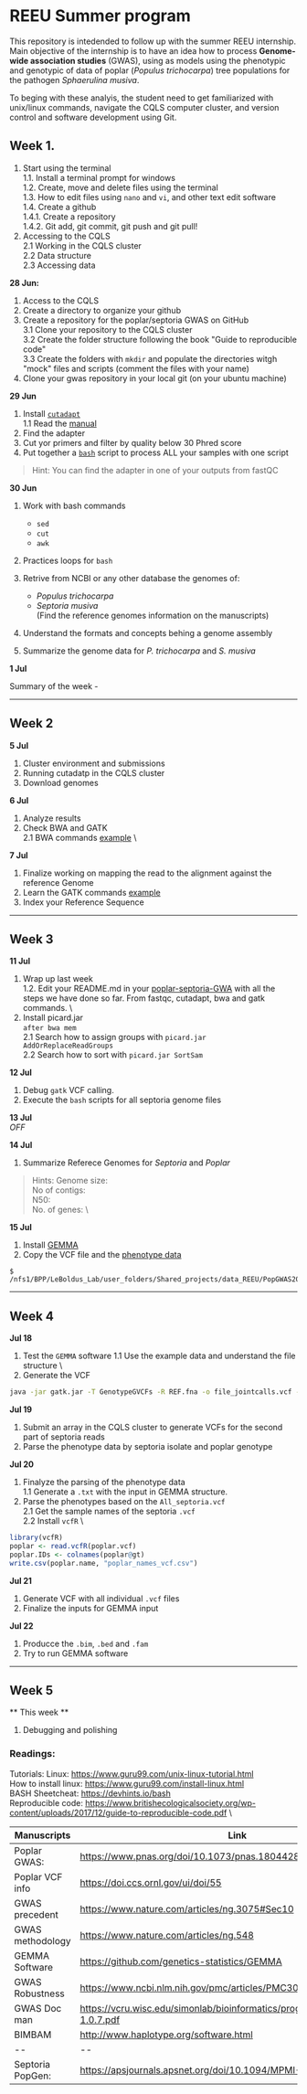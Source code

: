 # REEU Summer program

This repository is intedended to follow up with the summer REEU internship. 
Main objective of the internship is to have an idea how to process **Genome-wide association studies** (GWAS), using as models using the phenotypic and genotypic of data of poplar (_Populus trichocarpa_) tree populations for the pathogen _Sphaerulina musiva_.

To beging with these analyis, the student need to get familiarized with unix/linux commands, navigate the CQLS computer cluster, and version control and software development using Git.

## Week 1.
1. Start using the terminal \
1.1. Install a terminal prompt for windows \
1.2. Create, move and delete files using the terminal \
1.3. How to edit files using `nano` and `vi`, and other text edit software \
1.4. Create a github \
1.4.1. Create a repository \
1.4.2. Git add, git commit, git push and git pull! 
2. Accessing to the CQLS \
2.1 Working in the CQLS cluster \
2.2 Data structure \
2.3 Accessing data 


**28 Jun:**
1. Access to the CQLS 
2. Create a directory to organize your github 
3. Create a repository for the poplar/septoria GWAS on GitHub \
3.1 Clone your repository to the CQLS cluster \
3.2 Create the folder structure following the book "Guide to reproducible code" \
3.3 Create the folders with `mkdir` and populate the directories witgh "mock" files and scripts (comment the files with your name) 
4. Clone your gwas repository in your local git (on your ubuntu machine)

**29 Jun**
1. Install [`cutadapt`](https://cutadapt.readthedocs.io/en/stable/) \
1.1 Read the [manual](https://cutadapt.readthedocs.io/en/stable/guide.html) 
2. Find the adapter 
3. Cut yor primers and filter by quality below 30 Phred score
4. Put together a [`bash`](https://www.gnu.org/software/bash/) script to process ALL your samples with one script
> Hint: You can find the adapter in one of your outputs from fastQC

**30 Jun**
1. Work with bash commands
      - `sed`
      - `cut`
      - `awk`
2. Practices loops for `bash`


1. Retrive from NCBI or any other database the genomes of:
      - _Populus trichocarpa_
      - _Septoria musiva_ \
      (Find the reference genomes information on the manuscripts)
2. Understand the formats and concepts behing a genome assembly
3. Summarize the genome data for _P. trichocarpa_ and _S. musiva_


**1 Jul**

Summary of the week - 

------
## Week 2

**5 Jul**

1. Cluster environment and submissions
2. Running cutadatp in the CQLS cluster
3. Download genomes

**6 Jul**
1. Analyze results
2. Check BWA and GATK \
2.1 BWA commands [example](https://userweb.eng.gla.ac.uk/umer.ijaz/bioinformatics/BWA_tutorial.pdf) \

**7 Jul**
1. Finalize working on mapping the read to the alignment against the reference Genome
2. Learn the GATK commands [example](https://)
3. Index your Reference Sequence

-------
## Week 3

**11 Jul**
1. Wrap up last week \
1.2. Edit your README.md in your [poplar-septoria-GWA](https://github.com/MatthewBareno/poplar-septoria-GWAS) with all the steps we have done so far. From fastqc, cutadapt, bwa and gatk commands.  \
2. Install picard.jar \
`after bwa mem ` \
2.1 Search how to assign groups with `picard.jar AddOrReplaceReadGroups` \
2.2 Search how to sort with `picard.jar SortSam`

**12 Jul**
1. Debug `gatk` VCF calling.
2. Execute the `bash` scripts for all septoria genome files 

**13 Jul** \
*_OFF_*

**14 Jul**
1. Summarize Referece Genomes for _Septoria_ and _Poplar_ 
> Hints:
Genome size: \
No of contigs: \
N50:\
No. of genes: \ 

**15 Jul**
1. Install [GEMMA](https://github.com/genetics-statistics/GEMMA)
2. Copy the VCF file and the [phenotype data](https://github.com/ricardoi/REEU_intern/blob/main/data/Final%20GWAS%20Dataset%20for%20DOE.xlsx) 
```
$ /nfs1/BPP/LeBoldus_Lab/user_folders/Shared_projects/data_REEU/PopGWAS2016.vcf.tar.gz
```

--------
## Week 4
**Jul 18**
1. Test the `GEMMA` software
1.1 Use the example data and understand the file structure \
2. Generate the VCF
```bash 
java -jar gatk.jar -T GenotypeGVCFs -R REF.fna -o file_jointcalls.vcf -V 1.vcf -V 2.vcf -V n.vcf
```

**Jul 19**
1. Submit an array in the CQLS cluster to generate VCFs for the second part of septoria reads
2. Parse the phenotype data by septoria isolate and poplar genotype 

**Jul 20**
1. Finalyze the parsing of the phenotype data \
1.1 Generate a `.txt` with the input in GEMMA structure. 
2. Parse the phenotypes based on the `All_septoria.vcf` \
2.1 Get the sample names of the septoria `.vcf` \
2.2 Install `vcfR` \
```R
library(vcfR)
poplar <- read.vcfR(poplar.vcf)
poplar.IDs <- colnames(poplar@gt)
write.csv(poplar.name, "poplar_names_vcf.csv")
```

**Jul 21**
1. Generate VCF with all individual `.vcf` files
2. Finalize the inputs for GEMMA input

**Jul 22**
1. Producce the `.bim`, `.bed` and `.fam`
2. Try to run GEMMA software
---------
## Week 5

** This week **
1. Debugging and polishing

### Readings:
Tutorials: 
Linux: https://www.guru99.com/unix-linux-tutorial.html \
How to install linux: https://www.guru99.com/install-linux.html \
BASH Sheetcheat: https://devhints.io/bash \
Reproducible code: https://www.britishecologicalsociety.org/wp-content/uploads/2017/12/guide-to-reproducible-code.pdf \

|Manuscripts | Link|
|--|--|
|Poplar GWAS: | https://www.pnas.org/doi/10.1073/pnas.1804428115 |
|Poplar VCF info | https://doi.ccs.ornl.gov/ui/doi/55 |
| GWAS precedent | https://www.nature.com/articles/ng.3075#Sec10 |
| GWAS methodology | https://www.nature.com/articles/ng.548 |
| GEMMA Software | https://github.com/genetics-statistics/GEMMA |
| GWAS Robustness | https://www.ncbi.nlm.nih.gov/pmc/articles/PMC3025716/ |
| GWAS Doc man | https://vcru.wisc.edu/simonlab/bioinformatics/programs/fcgene/fcgene-1.0.7.pdf |
| BIMBAM | http://www.haplotype.org/software.html|
|--|--|
|Septoria PopGen: |https://apsjournals.apsnet.org/doi/10.1094/MPMI-05-19-0131-R |
 
      
